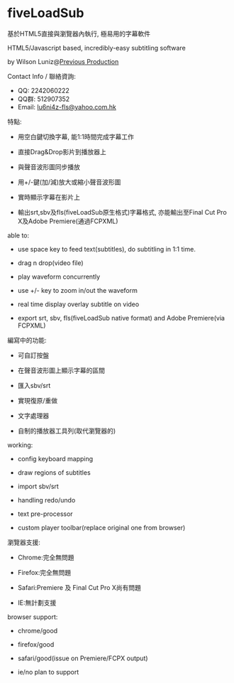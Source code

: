 # fiveLoadSub

基於HTML5直接與瀏覽器內執行, 極易用的字幕軟件

HTML5/Javascript based, incredibly-easy subtitling software

by Wilson Luniz@[Previous Production](http://fb.com/previousproduction "Facebook Page")

Contact Info / 聯絡資詢:
 
 - QQ: 2242060222
 - QQ群: 512907352
 - Email: lu6ni4z-fls@yahoo.com.hk


特點:

  - 用空白鍵切換字幕, 能1:1時間完成字幕工作

  - 直接Drag&Drop影片到播放器上

  - 與聲音波形圖同步播放

  - 用+/-鍵(加/減)放大或縮小聲音波形圖

  - 實時顯示字幕在影片上

  - 輸出srt,sbv及fls(fiveLoadSub原生格式)字幕格式, 亦能輸出至Final Cut Pro X及Adobe Premiere(通過FCPXML)


able to:

  - use space key to feed text(subtitles), do subtitling in 1:1 time.

  - drag n drop(video file)

  - play waveform concurrently

  - use +/- key to zoom in/out the waveform

  - real time display overlay subtitle on video

  - export srt, sbv, fls(fiveLoadSub native format) and Adobe Premiere(via FCPXML)


編寫中的功能:

  - 可自訂按盤

  - 在聲音波形圖上顯示字幕的區間
  
  - 匯入sbv/srt
  
  - 實現復原/重做
  
  - 文字處理器
  
  - 自制的播放器工具列(取代瀏覽器的)
  
working: 

  - config keyboard mapping

  - draw regions of subtitles
  
  - import sbv/srt

  - handling redo/undo

  - text pre-processor
  
  - custom player toolbar(replace original one from browser)
  

瀏覽器支援:

  - Chrome:完全無問題

  - Firefox:完全無問題

  - Safari:Premiere 及 Final Cut Pro X尚有問題

  - IE:無計劃支援


browser support:

  - chrome/good

  - firefox/good

  - safari/good(issue on Premiere/FCPX output)

  - ie/no plan to support
